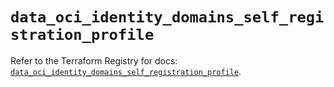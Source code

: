 # `data_oci_identity_domains_self_registration_profile`

Refer to the Terraform Registry for docs: [`data_oci_identity_domains_self_registration_profile`](https://registry.terraform.io/providers/oracle/oci/7.19.0/docs/data-sources/identity_domains_self_registration_profile).
